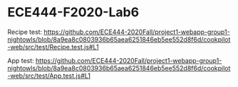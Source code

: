 # ECE444-F2020-Lab6
Recipe test: 
https://github.com/ECE444-2020Fall/project1-webapp-group1-nightowls/blob/8a9ea8c0803936b65aea6251846eb5ee552d8f6d/cookpilot-web/src/test/Recipe.test.js#L1

App test: 
https://github.com/ECE444-2020Fall/project1-webapp-group1-nightowls/blob/8a9ea8c0803936b65aea6251846eb5ee552d8f6d/cookpilot-web/src/test/App.test.js#L1
